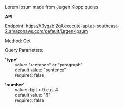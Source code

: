 Lorem Ipsum made from Jurgen Klopp quotes

**API**

Endpoint: https://t3ygzbl2q0.execute-api.ap-southeast-2.amazonaws.com/default/jurgen-ipsum

Method: Get

Query Parameters:

  **'type'**  
        value: "sentence" or "paragraph"  
        default value: "sentence"  
        required: false  
  
  **'number'**  
        value: digit > 0     e.g. 4  
        default value: "6"  
        required: false  
